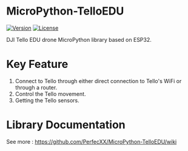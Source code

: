# MicroPython-TelloEDU

[![Version](https://img.shields.io/badge/version-1.0.0-blue.svg)](https://github.com/yourusername/netpie-python-library)
[![License](https://img.shields.io/badge/license-MIT-blue.svg)](https://opensource.org/licenses/MIT)

DJI Tello EDU drone MicroPython library based on ESP32.

# Key Feature

1. Connect to Tello through either direct connection to Tello's WiFi or through a router.
2. Control the Tello movement.
3. Getting the Tello sensors.

# Library Documentation

See more : https://github.com/PerfecXX/MicroPython-TelloEDU/wiki
